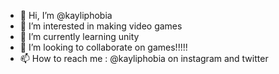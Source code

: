 - 👋 Hi, I’m @kayliphobia
- 👀 I’m interested in making video games
- 🌱 I’m currently learning unity
- 💞️ I’m looking to collaborate on games!!!!!
- 📫 How to reach me : @kayliphobia on instagram and twitter

<!---
kayliphobia/kayliphobia is a ✨ special ✨ repository because its `README.md` (this file) appears on your GitHub profile.
You can click the Preview link to take a look at your changes.
--->
